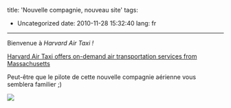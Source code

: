 title: 'Nouvelle compagnie, nouveau site'
tags:
  - Uncategorized
date: 2010-11-28 15:32:40
lang: fr
---

Bienvenue à _Harvard Air Taxi !_

[Harvard Air Taxi offers on-demand air transportation services from Massachusetts](http://www.harvard-air-taxi.com/)

Peut-être que le pilote de cette nouvelle compagnie aérienne vous semblera familier ;)

![](http://www.harvard-air-taxi.com/Welcome-pic.jpg)